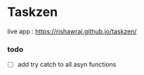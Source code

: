# Taskzen

live app : https://rishawraj.github.io/taskzen/

### todo

- [ ] add try catch to all asyn functions
